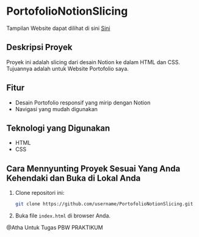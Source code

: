 # PortofolioNotionSlicing

Tampilan Website dapat dilihat di sini 
[Sini](https://athazayyan.github.io/PortofolioNotionSlicing/index.html)
 
## Deskripsi Proyek

Proyek ini adalah slicing dari desain Notion ke dalam HTML dan CSS. Tujuannya adalah untuk Website Portofolio saya.

## Fitur

- Desain Portofolio responsif yang mirip dengan Notion
- Navigasi yang mudah digunakan

## Teknologi yang Digunakan

- HTML
- CSS



## Cara Mennyunting Proyek Sesuai Yang Anda Kehendaki dan Buka di Lokal Anda

1. Clone repositori ini:
    ```bash
    git clone https://github.com/username/PortofolioNotionSlicing.git
    ```
2. Buka file `index.html` di browser Anda.





 

@Atha
Untuk Tugas PBW PRAKTIKUM
